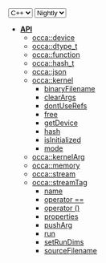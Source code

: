 <div class="api-version-container">
  <select onchange="vm.onLanguageChange(this)">
    <option value="cpp">C++</option>
  </select>
  <select onchange="vm.onVersionChange(this)">
    <option value="nightly">Nightly</option>
  </select>
</div>

- [**API**](/api/)
  - [occa::device](/api/device/)
  - [occa::dtype_t](/api/dtype_t/)
  - [occa::function](/api/function/)
  - [occa::hash_t](/api/hash_t/)
  - [occa::json](/api/json/)
  - [occa::kernel](/api/kernel/)
    - [binaryFilename](/api/kernel/binaryFilename)
    - [clearArgs](/api/kernel/clearArgs)
    - [dontUseRefs](/api/kernel/dontUseRefs)
    - [free](/api/kernel/free)
    - [getDevice](/api/kernel/getDevice)
    - [hash](/api/kernel/hash)
    - [isInitialized](/api/kernel/isInitialized)
    - [mode](/api/kernel/mode)
  - [occa::kernelArg](/api/kernelArg)
  - [occa::memory](/api/memory/)
  - [occa::stream](/api/stream/)
  - [occa::streamTag](/api/streamTag/)
    - [name](/api/kernel/name)
    - [operator ==](/api/kernel/operator_equals)
    - [operator ()](/api/kernel/operator_parentheses)
    - [properties](/api/kernel/properties)
    - [pushArg](/api/kernel/pushArg)
    - [run](/api/kernel/run)
    - [setRunDims](/api/kernel/setRunDims)
    - [sourceFilename](/api/kernel/sourceFilename)
